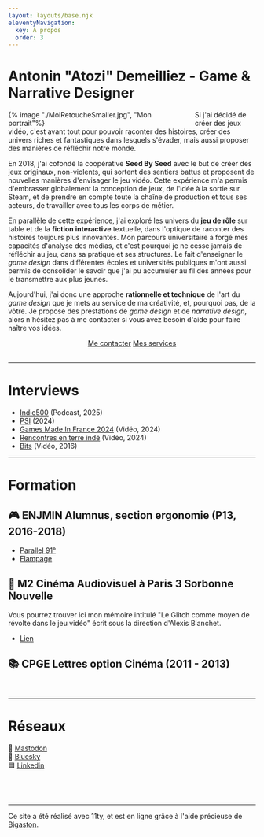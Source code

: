 ```yaml
---
layout: layouts/base.njk
eleventyNavigation:
  key: À propos
  order: 3
---
```


# Antonin "Atozi" Demeilliez - Game & Narrative Designer

<div style = max-width:800px> 
<div style="max-width:350px;float :left; padding-right:30px">{% image "./MoiRetoucheSmaller.jpg", "Mon portrait"%}</div>  




Si j'ai décidé de créer des jeux vidéo, c'est avant tout pour pouvoir raconter des histoires, créer des univers riches et fantastiques dans lesquels s'évader, mais aussi proposer des manières de réfléchir notre monde.

En 2018, j'ai cofondé la coopérative **Seed By Seed** avec le but de créer des jeux originaux, non-violents, qui sortent des sentiers battus et proposent de nouvelles manières d'envisager le jeu vidéo. Cette expérience m'a permis d'embrasser globalement la conception de jeux, de l'idée à la sortie sur Steam, et de prendre en compte toute la chaîne de production et tous ses acteurs, de travailler avec tous les corps de métier.

En parallèle de cette expérience, j'ai exploré les univers du **jeu de rôle** sur table et de la **fiction interactive** textuelle, dans l'optique de raconter des histoires toujours plus innovantes. Mon parcours universitaire a forgé mes capacités d'analyse des médias, et c'est pourquoi je ne cesse jamais de réfléchir au jeu, dans sa pratique et ses structures. Le fait d'enseigner le *game design* dans différentes écoles et universités publiques m'ont aussi permis de consolider le savoir que j'ai pu accumuler au fil des années pour le transmettre aux plus jeunes.

Aujourd'hui, j'ai donc une approche **rationnelle et technique** de l'art du *game design* que je mets au service de ma créativité, et, pourquoi pas, de la vôtre. Je propose des prestations de *game design* et de *narrative design*, alors n'hésitez pas à me contacter si vous avez besoin d'aide pour faire naître vos idées.

<div style="text-align: center;">
    <a href="mailto:antonin.demeilliez@proton.me" class="button" target="_blank" >Me contacter</a>
    <a href="./AntoninDemeilliez_Plaquette.pdf" class="button" download >Mes services</a> </br></br>
</div>
<hr class="solid">

# Interviews
- <a href="https://indie500.lepodcast.fr/jump-the-track-le-visual-novel-qui-croise-le-pachinko-slash-indie-500" target="_blank" >Indie500</a> (Podcast, 2025)
- <a href="https://playstationinside.fr/conversation-interview-antonin-demeilliez-narrative-designer-baladins" target="_blank">PSI</a> (2024)
- <a href="https://www.youtube.com/watch?v=DFAFH3VBrew" target="_blank">Games Made In France 2024</a> (Vidéo, 2024)
- <a href="https://www.youtube.com/watch?v=P0RLX5tf5Aw" target="_blank">Rencontres en terre indé</a> (Vidéo, 2024)
- <a href="https://www.youtube.com/watch?v=SS3dWnlpCYQ" target="_blank">Bits</a> (Vidéo, 2016)

<hr class="solid">

# Formation

## 🎮 ENJMIN Alumnus, section ergonomie (P13, 2016-2018)
+ <a href="https://www.facebook.com/Parallel91" target="_blank">Parallel 91°</a>  
+ <a href="https://zeantwan.itch.io/flampage" target="_blank">Flampage</a>

## 👾 M2 Cinéma Audiovisuel à Paris 3 Sorbonne Nouvelle
Vous pourrez trouver ici mon mémoire intitulé "Le Glitch comme moyen de révolte dans le jeu vidéo" écrit sous la direction d'Alexis Blanchet.
+ <a href="https://www.academia.edu/29652147/Le_Glitch_comme_moyen_de_r%C3%A9volte_dans_le_jeu_vid%C3%A9o_M%C3%A9moire_Antonin_Demeilliez_pdf" target="_blank">Lien</a>

## 📚 CPGE Lettres option Cinéma (2011 - 2013)

 </br>

<hr class="solid">

# Réseaux

🐘 <a href="https://mastodon.gamedev.place/@atozi" target="_blank">Mastodon</a> </br>
🦋 <a href="https://bsky.app/profile/atozi.bsky.social" target="_blank">Bluesky</a> </br>
🟦 <a href="https://www.linkedin.com/in/antonin-demeilliez/" target="_blank">Linkedin</a> </br>
</br>
</br>
</br>
<hr class="solid">

<p class="footer-note">Ce site a été réalisé avec 11ty, et est en ligne grâce à l'aide précieuse de <a href="https://bigaston.me/" target="_blank">Bigaston</a>.</p>

</div>



